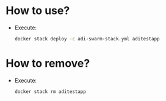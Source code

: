 # How to use?
- Execute:
    ```sh
    docker stack deploy -c adi-swarm-stack.yml aditestapp
    ```


# How to remove?
- Execute:
    ```sh
    docker stack rm aditestapp
    ```